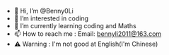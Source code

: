 - 👋 Hi, I’m @Benny0Li
- 👀 I’m interested in coding
- 🌱 I’m currently learning coding and Maths
- 📫 How to reach me : Email: bennyli2011@163.com
- ⚠️ Warning : I'm not good at English(I'm Chinese)

<!---
Benny0Li/Benny0Li is a ✨ special ✨ repository because its `README.md` (this file) appears on your GitHub profile.
You can click the Preview link to take a look at your changes.
--->
